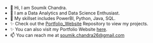 - 👋 Hi, I am Soumik Chandra.
- 👀 I am a Data Analytics and Data Science Enthusiast.
- 🌱 My skillset includes PowerBI, Python, Java, SQL. 
- ✨ Check out the [Portfolio_Website](https://github.com/Soumik-Chandra/Portfolio_Website) Repository to view my projects.
- ✨ You can also visit my Portfolio Website [here](https://soumik-chandra.github.io/Portfolio_Projects/).
- 📫 You can reach me at soumik.chandra26@gmail.com

<!---
Soumik-Chandra/Soumik-Chandra is a ✨ special ✨ repository because its `README.md` (this file) appears on your GitHub profile.
You can click the Preview link to take a look at your changes.
--->
